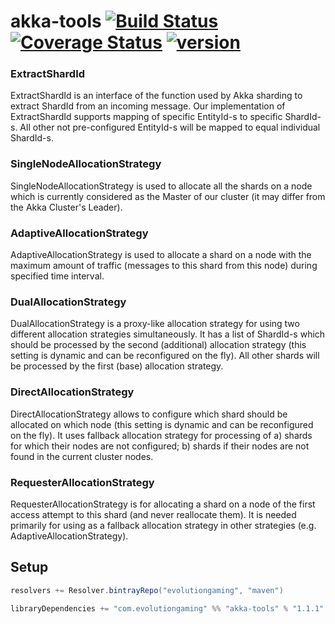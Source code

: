 # akka-tools [![Build Status](https://travis-ci.org/evolution-gaming/akka-tools.svg)](https://travis-ci.org/evolution-gaming/akka-tools) [![Coverage Status](https://coveralls.io/repos/evolution-gaming/akka-tools/badge.svg)](https://coveralls.io/r/evolution-gaming/akka-tools) [ ![version](https://api.bintray.com/packages/evolutiongaming/maven/akka-tools/images/download.svg) ](https://bintray.com/evolutiongaming/maven/akka-tools/_latestVersion)

### ExtractShardId
ExtractShardId is an interface of the function used by Akka sharding to extract ShardId from an incoming message.
Our implementation of ExtractShardId supports mapping of specific EntityId-s to specific ShardId-s. 
All other not pre-configured EntityId-s will be mapped to equal individual ShardId-s.

### SingleNodeAllocationStrategy
SingleNodeAllocationStrategy is used to allocate all the shards on a node which is currently considered as the Master of our cluster (it may differ from the Akka Cluster's Leader).

### AdaptiveAllocationStrategy
AdaptiveAllocationStrategy is used to allocate a shard on a node with the maximum amount of traffic (messages to this shard from this node) during specified time interval.

### DualAllocationStrategy
DualAllocationStrategy is a proxy-like allocation strategy for using two different allocation strategies simultaneously.
It has a list of ShardId-s which should be processed by the second (additional) allocation strategy (this setting is dynamic and can be reconfigured on the fly).
All other shards will be processed by the first (base) allocation strategy.

### DirectAllocationStrategy
DirectAllocationStrategy allows to configure which shard should be allocated on which node (this setting is dynamic and can be reconfigured on the fly).
It uses fallback allocation strategy for processing of 
a) shards for which their nodes are not configured;
b) shards if their nodes are not found in the current cluster nodes.

### RequesterAllocationStrategy
RequesterAllocationStrategy is for allocating a shard on a node of the first access attempt to this shard (and never reallocate them).
It is needed primarily for using as a fallback allocation strategy in other strategies (e.g. AdaptiveAllocationStrategy).

## Setup

```scala
resolvers += Resolver.bintrayRepo("evolutiongaming", "maven")

libraryDependencies += "com.evolutiongaming" %% "akka-tools" % "1.1.1"
```